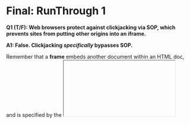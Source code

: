 # Final: RunThrough 1

**Q1 (T/F): Web browsers protect against clickjacking via SOP, which prevents sites from putting other origins into an iframe.** 

**A1: False. Clickjacking *specifically* bypasses SOP.**

Remember that a **frame** embeds another document within an HTML doc, and is specified by the <iframe> tag. Any site can frame another site. Usually, SOP prevents a malicious site like evil.com from using scripts to get data from, say, citibank.com.

We also know that clickjacking **bypasses** the SOP for frames. In it, evil.com frames good site (citibank), and *hides* this frame by putting dialogue boxes or other elements on top of parts of framed site to create a different effect. Overall, the point is we make the user think he's clicking something when in reality he clicks something else!

**Q2 (T/F): The primary danger of XSS vulnerabilities is that they let an attacker execute Javascript on the victim machine without having the victim visit the attacker’s website.** 

**A2: False.** Although browser execution of Javascript is certainly integral to XSS attacks, the *primary* danger of XSS is it bypasses SOP.  It's already pretty easy to run Javascript on a browser through stuff like ads and analytics.

**Q3 (T/F) Even if you carefully inspect all links that you click, you can still be vulnerable to a CSRF attack**. 

**A3: True**. Hidden forms and specially-crafted image tags are common examples of non-URL vectors that can be exploited and trick user into submitting an unintended web request.

**Q4 (T/F): For most common implementations of session cookies (as seen in lecture and on the project), a SQL injection can let an attacker steal the sessions of other users.**

**A4: True.** Most session cookies are stored in the server's backing database, which SQL injection does work on.

**Q5: If a script is loaded from another origin using a script tag, the same-origin policy prevents this script from reading the cookies on the current page**

**A5: False.**

Javascript runs with the loader's origin. So same origin policy wouldn't prevent this. However, if cookies are set to HTTP-only, Javascript wouldn't be able to read this. 

## Combining Encryption Schemes

Let's say we have two symmetric encryption schemes, SymEncA and SymEncB. One might be insecure. 

Let's say Bob wants to *combine* two schemes, hoping to fix this security. He proposes the following combinational construction.

Construction 1: Concatenate SymEncA and SymEncB's encryption on $M$ to form ciphertext

1. Create $C_1 =$ SymEncA.Encrypt(k;M)
2. Create $C_2 =$ SymEncB.Encrypt(k;M)
3. Create ciphertext $C = (C_1, C_2)$.

**Q1: If *at least* one of the encryption schemes is secure**, is this scheme secure? 

**A1: ** Absolutely not. First of all, this is stupid because we've got 2 (encrypted) copies of a message in that ciphertext. And also say SymEncA's "encryption" just did nothing. Then $C_1$ would just display the entire plaintext. 

Construction 2: Chaining

1. Create intermediate $I = \text{SymEncA.Encrypt}(k,M)$.
2. Create final ciphertext $C = \text{SymEncB.Encrypt}(k,I) = \text{SymEncB.Encrypt}(k,\text{SymEncA.Encrypt}(k,M))$.

**Q2: If *at least* one of the encryption schemes is secure**, is this construction 2 secure? 

**A1:  Better than construction 1, but no.** 

One example is if the encryption scheme simply leaks the key: i.e. $\text{SymEncB(k,M) = (k,M)}$. Then everything is fucked- if an adversary ever finds secret key everything is compromised no matter what. 

Another more subtle example is if both encryptions are CTR, but with a small difference in using the counter.

Let's say SymEncA produced:

$C_0 = IV$

$C_i = \text{AES}_k(IV+i) ⊕ M$

And SymEncB produced: 

$C_0 = IV$

$C_i = \text{AES}_k(IV+i-1) ⊕ M$

Then $C_1 = AES_k(IV) ⊕ (\text{AES}_k(IV+1) ⊕ M_1)$

## Low-level Denial of Service

Let's help Mallory develop new ways to conduct denial-of-service (DoS) attacks.

CHARGEN and ECHO are services provided by some UNIX servers. For every **UDP** packet arriving at port 19, CHARGEN sends back a random packet, 0-512 chars. For every UDP packet arriving at port 7, ECHO sends back that packet (same content).

Let's say Mallory wants to DoS the two servers. One server with IP address A supports CHARGEN, and another server with IP address B supports ECHO. Mallory can spoof IP addresses.